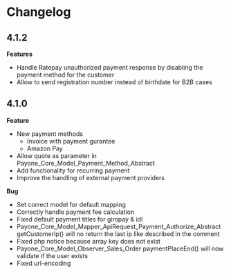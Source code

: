 # Changelog

## 4.1.2
**Features**

* Handle Ratepay unauthorized payment response by disabling the payment method for the customer
* Allow to send registration number instead of birthdate for B2B cases

## 4.1.0
**Feature**

* New payment methods
    * Invoice with payment gurantee
    * Amazon Pay
* Allow quote as parameter in Payone_Core_Model_Payment_Method_Abstract
* Add functionality for recurring payment
* Improve the handling of external payment providers

**Bug**
* Set correct model for default mapping
* Correctly handle payment fee calculation
* Fixed default payment titles for giropay & idl
* Payone_Core_Model_Mapper_ApiRequest_Payment_Authorize_Abstract getCustomerIp() will no return the last ip like described in the comment
* Fixed php notice because array key does not exist
* Payone_Core_Model_Observer_Sales_Order paymentPlaceEnd() will now validate if the user exists
* Fixed url-encoding
